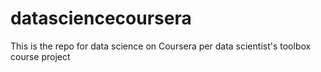 # datasciencecoursera
This is the repo for data science on Coursera per data scientist's toolbox course project
